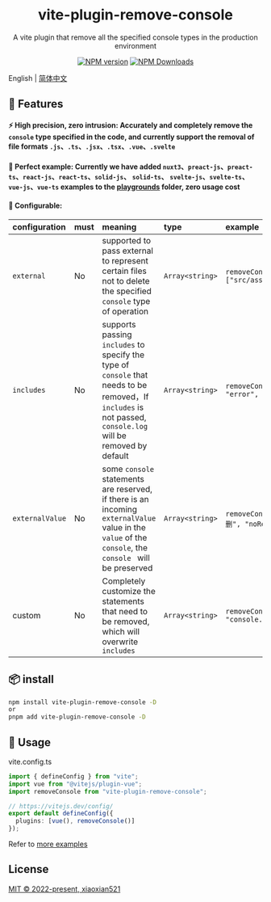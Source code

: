 <h1 align="center">vite-plugin-remove-console</h1>
<p align="center">A vite plugin that remove all the specified console types in the production environment</p>

<p align="center">
<a href="https://www.npmjs.com/package/vite-plugin-remove-console" target="__blank"><img src="https://img.shields.io/npm/v/vite-plugin-remove-console?color=a1b858&label=" alt="NPM version"></a>
<a href="https://www.npmjs.com/package/vite-plugin-remove-console" target="__blank"><img alt="NPM Downloads" src="https://img.shields.io/npm/dm/vite-plugin-remove-console?color=50a36f&label="></a>
</p>

English | [简体中文](./README.zh_CN.md)

## 🚀 Features

#### ⚡ **High precision, zero intrusion**: Accurately and completely remove the `console` type specified in the code, and currently support the removal of file formats `.js`、`.ts`、`.jsx`、`.tsx`、`.vue`、`.svelte`

#### 🧪 **Perfect example**: Currently we have added `nuxt3`、`preact-js`、`preact-ts`、`react-js`、`react-ts`、`solid-js`、 `solid-ts`、 `svelte-js`、`svelte-ts`、`vue-js`、`vue-ts` examples to the [playgrounds](https://github.com/xiaoxian521/vite-plugin-remove-console/tree/main/playgrounds) folder, zero usage cost

#### 🦾 **Configurable**:

| configuration   | must | meaning                                                      | type            | example                                                      |
| :-------------- | :--- | :----------------------------------------------------------- | :-------------- | :----------------------------------------------------------- |
| `external`      | No   | supported to pass external to represent certain files not to delete the specified `console` type of operation | `Array<string>` | `removeConsole({external: ["src/assets/iconfont/iconfont.js",...]})` |
| `includes`      | No   | supports passing `includes` to specify the type of `console` that needs to be removed，If `includes` is not passed, `console.log` will be removed by default | `Array<string>` | `removeConsole({ includes: ["log", "warn", "error", "info", ...] })` |
| `externalValue` | No   | some `console` statements are reserved, if there is an incoming `externalValue` value in the `value` of the `console`, the `console ` will be preserved | `Array<string>` | `removeConsole({ externalValue: ["这个不删", "noRemove", ...] })` |
| custom          | No   | Completely customize the statements that need to be removed, which will overwrite `includes` | `Array<string>` | `removeConsole({ custom: ["console.log()", "console.warn()", "debugger", ...] })` |

## 📦 install

```bash
npm install vite-plugin-remove-console -D
or
pnpm add vite-plugin-remove-console -D
```

## 🦄 Usage

vite.config.ts

```ts
import { defineConfig } from "vite";
import vue from "@vitejs/plugin-vue";
import removeConsole from "vite-plugin-remove-console";

// https://vitejs.dev/config/
export default defineConfig({
  plugins: [vue(), removeConsole()]
});
```

Refer to [more examples](https://github.com/xiaoxian521/vite-plugin-remove-console/tree/main/playgrounds)

## License

[MIT © 2022-present, xiaoxian521](./LICENSE)
